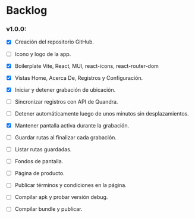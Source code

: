 # Backlog 

### v1.0.0:  
  - [x] Creación del repositorio GitHub.  
  - [ ] Icono y logo de la app.  
  - [x] Boilerplate Vite, React, MUI, react-icons, react-router-dom  
  - [x] Vistas Home, Acerca De, Registros y Configuración.  
  - [x] Iniciar y detener grabación de ubicación.  
  - [ ] Sincronizar registros con API de Quandra.  
  - [ ] Detener automáticamente luego de unos minutos sin desplazamientos.  
  - [x] Mantener pantalla activa durante la grabación.  
  - [ ] Guardar rutas al finalizar cada grabación.  
  - [ ] Listar rutas guardadas.  
  - [ ] Fondos de pantalla.  
  - [ ] Página de producto.  
  - [ ] Publicar términos y condiciones en la página.  
  - [ ] Compilar apk y probar versión debug.  
  - [ ] Compilar bundle y publicar.  
  